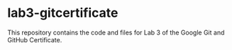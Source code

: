 # lab3-gitcertificate
This repository contains the code and files for Lab 3 of the Google Git and GitHub Certificate. 
